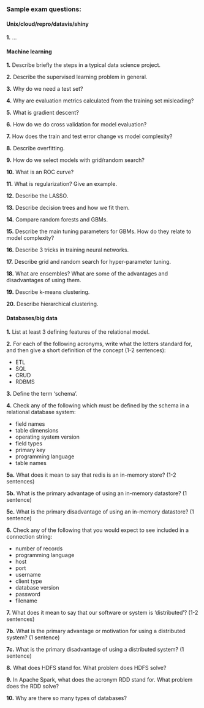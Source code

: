 
### Sample exam questions:


#### Unix/cloud/repro/datavis/shiny

**1.** ...


#### Machine learning

**1.** Describe briefly the steps in a typical data science project.

**2.** Describe the supervised learning problem in general.

**3.** Why do we need a test set? 

**4.** Why are evaluation metrics calculated from the training set misleading?

**5.** What is gradient descent?

**6.** How do we do cross validation for model evaluation?

**7.** How does the train and test error change vs model complexity?

**8.** Describe overfitting.

**9.** How do we select models with grid/random search?

**10.** What is an ROC curve?

**11.** What is regularization? Give an example.

**12.** Describe the LASSO.

**13.** Describe decision trees and how we fit them.

**14.** Compare random forests and GBMs.

**15.** Describe the main tuning parameters for GBMs. How do they relate to model complexity?

**16.** Describe 3 tricks in training neural networks. 

**17.** Describe grid and random search for hyper-parameter tuning.

**18.** What are ensembles? What are some of the advantages and disadvantages of using them.

**19.** Describe k-means clustering.

**20.** Describe hierarchical clustering.


#### Databases/big data

**1.** List at least 3 defining features of the relational model. 

**2.** For each of the following acronyms, write what the letters standard for, 
and then give a short definition of the concept (1-2 sentences): 
- ETL
- SQL
- CRUD
- RDBMS 

**3.** Define the term ‘schema’. 

**4.** Check any of the following which must be defined by the schema in a relational database system:
- field names
- table dimensions
- operating system version
- field types
- primary key
- programming language
- table names

**5a.** What does it mean to say that redis is an in-memory store? (1-2 sentences)

**5b.** What is the primary advantage of using an in-memory datastore? (1 sentence)

**5c.** What is the primary disadvantage of using an in-memory datastore? (1 sentence)

**6.** Check any of the following that you would expect to see included in a connection string: 
- number of records
- programming language
- host
- port
- username
- client type
- database version
- password
- filename

**7.** What does it mean to say that our software or system is ‘distributed’? (1-2 sentences)

**7b.** What is the primary advantage or motivation for using a distributed system? (1 sentence)

**7c.** What is the primary disadvantage of using a distributed system? (1 sentence)

**8.** What does HDFS stand for. What problem does HDFS solve? 

**9.** In Apache Spark, what does the acronym RDD stand for. What problem does the RDD solve? 

**10.** Why are there so many types of databases? 


